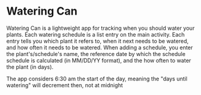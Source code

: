 # Watering Can

Watering Can is a lightweight app for tracking when you should water your plants. Each
watering schedule is a list entry on the main activity. Each entry tells you which plant it
refers to, when it next needs to be watered, and how often it needs to be watered. When adding
a schedule, you enter the plant's/schedule's name, the reference date by which the schedule
schedule is calculated (in MM/DD/YY format), and the how often to water the plant (in days).

The app considers 6:30 am the start of the day, meaning the "days until watering" will decrement
then, not at midnight 
